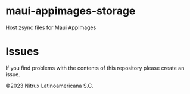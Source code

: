 # maui-appimages-storage
Host zsync files for Maui AppImages

# Issues
If you find problems with the contents of this repository please create an issue.

©2023 Nitrux Latinoamericana S.C.
